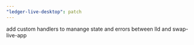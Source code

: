 ```yaml
---
"ledger-live-desktop": patch
---
```


add custom handlers to manange state and errors between lld and swap-live-app
